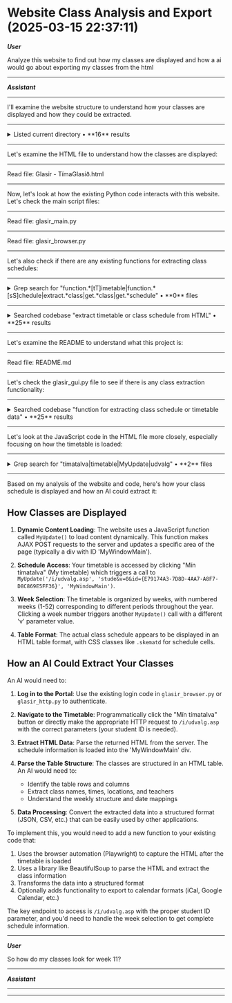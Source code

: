 <!-- Generated by SpecStory -->

# Website Class Analysis and Export (2025-03-15 22:37:11)

_**User**_

Analyze this website to find out how my classes are displayed and how a ai would go about exporting my classes from the html

---

_**Assistant**_



---

I'll examine the website structure to understand how your classes are displayed and how they could be extracted.

---

<details>
            <summary>Listed current directory • **16** results</summary>
        
| Name |
|-------|
| 📄 `Glasir - TímaGlasið.html` |
| 📄 `glasir_browser.py` |
| 📄 `glasir_gui.py` |
| 📄 `README.md` |
| 📄 `glasir_main.py` |
| 📄 `glasir_http.py` |
| 📁 `output` |
| 📁 `screenshots` |
| 📁 `browser_data` |
| 📁 `__pycache__` |
| 📄 `requirements.txt` |
| 📁 `logs` |
| 📁 `data` |
| 📄 `glasir_login.py` |
| 📁 `.vscode` |
| 📁 `.specstory` |

</details>

---

Let's examine the HTML file to understand how the classes are displayed:

---

Read file: Glasir - TímaGlasið.html

---

Now, let's look at how the existing Python code interacts with this website. Let's check the main script files:

---

Read file: glasir_main.py

---

Read file: glasir_browser.py

---

Let's also check if there are any existing functions for extracting class schedules:

---

<details>
            <summary>Grep search for "function.*[tT]imetable|function.*[sS]chedule|extract.*class|get.*class|get.*schedule" • **0** files</summary>
        
No results found
</details>

---

<details>
            <summary>Searched codebase "extract timetable or class schedule from HTML" • **25** results</summary>
        
| File | Lines |
|------|-------|
| `Glasir - TímaGlasið.html` | L210-241 |
| `Glasir - TímaGlasið.html` | L1-31 |
| `output/Kvilt_20250315_223231_response.json` | L1-22 |
| `output/Kvilt_20250315_223235_response.json` | L1-22 |
| `Glasir - TímaGlasið.html` | L145-210 |
| `Glasir - TímaGlasið.html` | L31-99 |
| `Glasir - TímaGlasið.html` | L266-272 |
| `Glasir - TímaGlasið.html` | L99-145 |
| `glasir_http.py` | L237-257 |
| `glasir_browser.py` | L406-439 |
| `glasir_browser.py` | L249-290 |
| `glasir_http.py` | L84-120 |
| `glasir_browser.py` | L318-354 |
| `glasir_http.py` | L196-237 |
| `glasir_browser.py` | L388-406 |
| `glasir_http.py` | L120-155 |
| `glasir_browser.py` | L290-318 |
| `glasir_main.py` | L372-410 |
| `glasir_browser.py` | L1-48 |
| `glasir_browser.py` | L122-160 |
| `glasir_main.py` | L326-372 |
| `glasir_browser.py` | L354-388 |
| `.specstory/history/2025-03-15_22-07-ui-flaw-analysis-and-improvement.md` | L1207-1526 |
| `glasir_browser.py` | L52-101 |
| `glasir_http.py` | L155-196 |

</details>

---

Let's examine the README to understand what this project is:

---

Read file: README.md

---

Let's check the glasir_gui.py file to see if there is any class extraction functionality:

---

<details>
            <summary>Searched codebase "function for extracting class schedule or timetable data" • **25** results</summary>
        
| File | Lines |
|------|-------|
| `Glasir - TímaGlasið.html` | L210-241 |
| `Glasir - TímaGlasið.html` | L145-210 |
| `output/Kvilt_20250315_223231_response.json` | L1-22 |
| `output/Kvilt_20250315_223235_response.json` | L1-22 |
| `Glasir - TímaGlasið.html` | L1-31 |
| `glasir_http.py` | L84-120 |
| `glasir_http.py` | L196-237 |
| `glasir_browser.py` | L406-439 |
| `glasir_main.py` | L283-326 |
| `glasir_browser.py` | L249-290 |
| `glasir_http.py` | L237-257 |
| `glasir_main.py` | L326-372 |
| `glasir_http.py` | L155-196 |
| `glasir_main.py` | L372-410 |
| `glasir_http.py` | L120-155 |
| `Glasir - TímaGlasið.html` | L99-145 |
| `glasir_browser.py` | L290-318 |
| `glasir_http.py` | L338-363 |
| `glasir_http.py` | L40-84 |
| `glasir_main.py` | L247-283 |
| `glasir_main.py` | L181-222 |
| `Glasir - TímaGlasið.html` | L31-99 |
| `glasir_browser.py` | L52-101 |
| `glasir_browser.py` | L1-48 |
| `glasir_browser.py` | L537-576 |

</details>

---

Let's look at the JavaScript code in the HTML file more closely, especially focusing on how the timetable is loaded:

---

<details>
            <summary>Grep search for "tímatalva|timetable|MyUpdate|udvalg" • **2** files</summary>
        
| File | Line | Match |
|------|------|-------|
| `file:///c%3A/Users/rokur/Desktop/Glasir/Glasir%20-%20T%C3%ADmaGlasi%C3%B0.html` | L165 | `function MyUpdate(MyUrl, MyValue, MyInsertAreaId)` |
| `file:///c%3A/Users/rokur/Desktop/Glasir/Glasir%20-%20T%C3%ADmaGlasi%C3%B0.html` | L198 | `//			MyUpdate('fraveruyvirlit02.asp', 'teach' , 'MyWindowMain')` |
| `file:///c%3A/Users/rokur/Desktop/Glasir/Glasir%20-%20T%C3%ADmaGlasi%C3%B0.html` | L199 | `MyUpdate('/i/udvalg.asp', 'stude&v=0&id={E79174A3-7D8D-4AA7-A8F7-D8C869E5FF36}' , 'MyWindowMain')` |
| `file:///c%3A/Users/rokur/Desktop/Glasir/Glasir%20-%20T%C3%ADmaGlasi%C3%B0.html` | L239 | `⟪ 157 characters skipped ⟫asir.fo/132n/#" class="Knap" title="Mín tímatalva" onclick="MyUpdate(&#39;/i/udvalg.asp&#39;, &#39;stude&amp;v=0&amp;id={E79174A3-7D8D-4AA7-A8F7-D8C869E5FF36}&#39; , &#39;MyWindowMain&#39;)">Mín tímatalva</a><a href="https://tg.glasir.fo/132n/#" class="Knap" title="Lærarar" onclick="MyUpdate(&#39;/i/teachers.asp&#39;, &#39;teach&amp;v=0&amp;id=a&#39; , &#39;MyWindowMain&#39;)">Lærarar vm.</a><a href="https://tg.glasir.fo/132n/#" class="Knap" title="Flokslistar og tímatalvur" onclick="MyUpdate(&#39;/i/flokslistar.asp&#39;, &#39;teach&amp;v=0&amp;id=a&#39; , &#39;MyWindowMain&#39;)">Flokslistar og tímatalvur</a><a href="https://tg.glasir.fo/uvf" class="Knap" title="Undirvísingarfrágreiðingar">Undirvísingarfrágreiðingar</a><a href="https://tg.glasir.fo/132n/#" class="Knap" title="Fráveruyvirlit" onclick="MyUpdate(&#39;fraveruyvirlit03.asp&#39;, &#39;teach&#39; , &#39;MyWindowMain&#39;)">Fráveruyvirlit</a><a href="https://tg.glasir.fo/132n/#" class="Knap" title="Karakterir" onclick="MyUpdate(&#39;../talmet/talmet_06_studentgrades_dates.asp&#39;, &#39;{E79174A3-7D8D-4AA7-A8F7-D8C869E5FF36}&#39;, &#39;MyWindowMain&#39;)">Karakterir</a><a href="https://tg.glasir.fo/myndasavn" title=⟪ 176 characters skipped ⟫ap" title="Serlig viðurskifti" onclick="MyUpdate(&#39;../i/serlig.asp&#39;, &#39;{E79174A3-7D8D-4AA7-A8F7-D8C869E5FF36}&#39;, &#39;MyWindowMain&#39;)">Serlig viðurskifti</a><br><br><a href="https://www.office.com/">Office 365</a> (rita inn` |
| `file:///c%3A/Users/rokur/Desktop/Glasir/Glasir%20-%20T%C3%ADmaGlasi%C3%B0.html` | L261 | `<span id="MyWindowMain"><table border="0"><tbody><tr><td valign="top">	Næmingatímatalva: Rókur Kvilt Meitilberg, 22y<table border="1" cellspacing="0" cellpadding="0"><tbody><tr><td></td><td>jan<br><a href="https://tg.glasir.fo/132n/#" class="UgeKnap" onclick="MyUpdate(&#39;/i/udvalg.asp&#39;, &#39;stude&amp;id={E79174A3-7D8D-4AA7-A8F7-D8C869E5FF36}&amp;v=-62&#39; , &#39;MyWindowMain&#39;)">1</a><a href="https://tg.glasir.fo/132n/#" class="UgeKnap" onclick="MyUpdate(&#39;/i/udvalg.asp&#39;, &#39;stude&amp;id={E79174A3-7D8D-4AA7-A8F7-D8C869E5FF36}&amp;v=-61&#39; , &#39;MyWindowMain&#39;)">2</a><a href="https://tg.glasir.fo/132n/#" class="UgeKnap" onclick="MyUpdate(&#39;/i/udvalg.asp&#39;, &#39;stude&amp;id={E79174A3-7D8D-4AA7-A8F7-D8C869E5FF36}&amp;v=-60&#39; , &#39;MyWindowMain&#39;)">3</a><a href="https://tg.glasir.fo/132n/#" class="UgeKnap" onclick="MyUpdate(&#39;/i/udvalg.asp&#39;, &#39;stude&amp;id={E79174A3-7D8D-4AA7-A8F7-D8C869E5FF36}&amp;v=-59&#39; , &#39;MyWindowMain&#39;)">4</a><a href="https://tg.glasir.fo/132n/#" class="UgeKnap" onclick="MyUpdate(&#39;/i/udvalg.asp&#39;, &#39;stude&amp;id={E79174A3-7D8D-4AA7-A8F7-D8C869E5FF36}&amp;v=-58&#39; , &#39;MyWindowMain&#39;)">5</a></td><td>feb<br><a href="https://tg.glasir.fo/132n/#" class="UgeKnap" onclick="MyUpdate(&#39;/i/udvalg.asp&#39;, &#39;stude&amp;id={E79174A3-7D8D-4AA7-A8F7-D8C869E5FF36}&amp;v=-57&#39; , &#39;MyWindowMain&#39;)">6</a><a href="https://tg.glasir.fo/132n/#" class="UgeKnap" onclick="MyUpdate(&#39;/i/udvalg.asp&#39;, &#39;stude&amp;id={E79174A3-7D8D-4AA7-A8F7-D8C869E5FF36}&amp;v=-56&#39; , &#39;MyWindowMain&#39;)">7</a><a href="https://tg.glasir.fo/132n/#" class="UgeKnap" onclick="MyUpdate(&#39;/i/udvalg.asp&#39;, &#39;stude&amp;id={E79174A3-7D8D-4AA7-A8F7-D8C869E5FF36}&amp;v=-55&#39; , &#39;MyWindowMain&#39;)">8</a><a href="https://tg.glasir.fo/132n/#" class="UgeKnap" onclick="MyUpdate(&#39;/i/udvalg.asp&#39;, &#39;stude&amp;id={E79174A3-7D8D-4AA7-A8F7-D8C869E5FF36}&amp;v=-54&#39; , &#39;MyWindowMain&#39;)">9</a></td><td>mar<br><a href="https://tg.glasir.fo/132n/#" class="UgeKnap" onclick="MyUpdate(&#39;/i/udvalg.asp&#39;, &#39;stude&amp;id={E79174A3-7D8D-4AA7-A8F7-D8C869E5FF36}&amp;v=-53&#39; , &#39;MyWindowMain&#39;)">10</a><a href="https://tg.glasir.fo/132n/#" class="UgeKnap" onclick="MyUpdate(&#39;/i/udvalg.asp&#39;, &#39;stude&amp;id={E79174A3-7D8D-4AA7-A8F7-D8C869E5FF36}&amp;v=-52&#39; , &#39;MyWindowMain&#39;)">11</a><a href="https://tg.glasir.fo/132n/#" class="UgeKnap" onclick="MyUpdate(&#39;/i/udvalg.asp&#39;, &#39;stude&amp;id={E79174A3-7D8D-4AA7-A8F7-D8C869E5FF36}&amp;v=-51&#39; , &#39;MyWindowMain&#39;)">12</a><a href="https://tg.glasir.fo/132n/#" class="UgeKnap" onclick="MyUpdate(&#39;/i/udvalg.asp&#39;, &#39;stude&amp;id={E79174A3-7D8D-4AA7-A8F7-D8C869E5FF36}&amp;v=-50&#39; , &#39;MyWindowMain&#39;)">13</a></td><td>apr<br><a href="https://tg.glasir.fo/132n/#" class="UgeKnap" onclick="MyUpdate(&#39;/i/udvalg.asp&#39;, &#39;stude&amp;id={E79174A3-7D8D-4AA7-A8F7-D8C869E5FF36}&amp;v=-49&#39; , &#39;MyWindowMain&#39;)">14</a><a href="https://tg.glasir.fo/132n/#" class="UgeKnap" onclick="MyUpdate(&#39;/i/udvalg.asp&#39;, &#39;stude&amp;id={E79174A3-7D8D-4AA7-A8F7-D8C869E5FF36}&amp;v=-48&#39; , &#39;MyWindowMain&#39;)">15</a><a href="https://tg.glasir.fo/132n/#" class="UgeKnap" onclick="MyUpdate(&#39;/i/udvalg.asp&#39;, &#39;stude&amp;id={E79174A3-7D8D-4AA7-A8F7-D8C869E5FF36}&amp;v=-47&#39; , &#39;MyWindowMain&#39;)">16</a><a href="https://tg.glasir.fo/132n/#" class="UgeKnap" onclick="MyUpdate(&#39;/i/udvalg.asp&#39;, &#39;stude&amp;id={E79174A3-7D8D-4AA7-A8F7-D8C869E5FF36}&amp;v=-46&#39; , &#39;MyWindowMain&#39;)">17</a><a href="https://tg.glasir.fo/132n/#" class="UgeKnap" onclick="MyUpdate(&#39;/i/udvalg.asp&#39;, &#39;stude&amp;id={E79174A3-7D8D-4AA7-A8F7-D8C869E5FF36}&amp;v=-45&#39; , &#39;MyWindowMain&#39;)">18</a></td><td>mai<br><a href="https://tg.glasir.fo/132n/#" class="UgeKnap" onclick="MyUpdate(&#39;/i/udvalg.asp&#39;, &#39;stude&amp;id={E79174A3-7D8D-4AA7-A8F7-D8C869E5FF36}&amp;v=-44&#39; , &#39;MyWindowMain&#39;)">19</a><a href="https://tg.glasir.fo/132n/#" class="UgeKnap" onclick="MyUpdate(&#39;/i/udvalg.asp&#39;, &#39;stude&amp;id={E79174A3-7D8D-4AA7-A8F7-D8C869E5FF36}&amp;v=-43&#39; , &#39;MyWindowMain&#39;)">20</a><a href="https://tg.glasir.fo/132n/#" class="UgeKnap" onclick="MyUpdate(&#39;/i/udvalg.asp&#39;, &#39;stude&amp;id={E79174A3-7D8D-4AA7-A8F7-D8C869E5FF36}&amp;v=-42&#39; , &#39;MyWindowMain&#39;)">21</a><a href="https://tg.glasir.fo/132n/#" class="UgeKnap" onclick="MyUpdate(&#39;/i/udvalg.asp&#39;, &#39;stude&amp;id={E79174A3-7D8D-4AA7-A8F7-D8C869E5FF36}&amp;v=-41&#39; , &#39;MyWindowMain&#39;)">22</a></td><td>jun<br><a href="https://tg.glasir.fo/132n/#" class="UgeKnap" onclick="MyUpdate(&#39;/i/udvalg.asp&#39;, &#39;stude&amp;id={E79174A3-7D8D-4AA7-A8F7-D8C869E5FF36}&amp;v=-40&#39; , &#39;MyWindowMain&#39;)">23</a><a href="https://tg.glasir.fo/132n/#" class="UgeKnap" onclick="MyUpdate(&#39;/i/udvalg.asp&#39;, &#39;stude&amp;id={E79174A3-7D8D-4AA7-A8F7-D8C869E5FF36}&amp;v=-39&#39; , &#39;MyWindowMain&#39;)">24</a><a href="https://tg.glasir.fo/132n/#" class="UgeKnap" onclick="MyUpdate(&#39;/i/udvalg.asp&#39;, &#39;stude&amp;id={E79174A3-7D8D-4AA7-A8F7-D8C869E5FF36}&amp;v=-38&#39; , &#39;MyWindowMain&#39;)">25</a><a href="https://tg.glasir.fo/132n/#" class="UgeKnap" onclick="MyUpdate(&#39;/i/udvalg.asp&#39;, &#39;stude&amp;id={E79174A3-7D8D-4AA7-A8F7-D8C869E5FF36}&amp;v=-37&#39; , &#39;MyWindowMain&#39;)">26</a></td><td>jul<br><a href="https://tg.glasir.fo/132n/#" class="UgeKnap" onclick="MyUpdate(&#39;/i/udvalg.asp&#39;, &#39;stude&amp;id={E79174A3-7D8D-4AA7-A8F7-D8C869E5FF36}&amp;v=-36&#39; , &#39;MyWindowMain&#39;)">27</a><a href="https://tg.glasir.fo/132n/#" class="UgeKnap" onclick="MyUpdate(&#39;/i/udvalg.asp&#39;, &#39;stude&amp;id={E79174A3-7D8D-4AA7-A8F7-D8C869E5FF36}&amp;v=-35&#39; , &#39;MyWindowMain&#39;)">28</a><a href="https://tg.glasir.fo/132n/#" class="UgeKnap" onclick="MyUpdate(&#39;/i/udvalg.asp&#39;, &#39;stude&amp;id={E79174A3-7D8D-4AA7-A8F7-D8C869E5FF36}&amp;v=-34&#39; , &#39;MyWindowMain&#39;)">29</a><a href="https://tg.glasir.fo/132n/#" class="UgeKnap" onclick="MyUpdate(&#39;/i/udvalg.asp&#39;, &#39;stude&amp;id={E79174A3-7D8D-4AA7-A8F7-D8C869E5FF36}&amp;v=-33&#39; , &#39;MyWindowMain&#39;)">30</a><a href="https://tg.glasir.fo/132n/#" class="UgeKnap" onclick="MyUpdate(&#39;/i/udvalg.asp&#39;, &#39;stude&amp;id={E79174A3-7D8D-4AA7-A8F7-D8C869E5FF36}&amp;v=-32&#39; , &#39;MyWindowMain&#39;)">31</a></td><td>aug<br><a href="https://tg.glasir.fo/132n/#" class="UgeKnap" onclick="MyUpdate(&#39;/i/udvalg.asp&#39;, &#39;stude&amp;id={E79174A3-7D8D-4AA7-A8F7-D8C869E5FF36}&amp;v=-31&#39; , &#39;MyWindowMain&#39;)">32</a><a href="https://tg.glasir.fo/132n/#" class="UgeKnap" onclick="MyUpdate(&#39;/i/udvalg.asp&#39;, &#39;stude&amp;id={E79174A3-7D8D-4AA7-A8F7-D8C869E5FF36}&amp;v=-30&#39; , &#39;MyWindowMain&#39;)">33</a><a href="https://tg.glasir.fo/132n/#" class="UgeKnap" onclick="MyUpdate(&#39;/i/udvalg.asp&#39;, &#39;stude&amp;id={E79174A3-7D8D-4AA7-A8F7-D8C869E5FF36}&amp;v=-29&#39; , &#39;MyWindowMain&#39;)">34</a><a href="https://tg.glasir.fo/132n/#" class="UgeKnap" onclick="MyUpdate(&#39;/i/udvalg.asp&#39;, &#39;stude&amp;id={E79174A3-7D8D-4AA7-A8F7-D8C869E5FF36}&amp;v=-28&#39; , &#39;MyWindowMain&#39;)">35</a></td><td>sep<br><a href="https://tg.glasir.fo/132n/#" class="UgeKnap" onclick="MyUpdate(&#39;/i/udvalg.asp&#39;, &#39;stude&amp;id={E79174A3-7D8D-4AA7-A8F7-D8C869E5FF36}&amp;v=-27&#39; , &#39;MyWindowMain&#39;)">36</a><a href="https://tg.glasir.fo/132n/#" class="UgeKnap" onclick="MyUpdate(&#39;/i/udvalg.asp&#39;, &#39;stude&amp;id={E79174A3-7D8D-4AA7-A8F7-D8C869E5FF36}&amp;v=-26&#39; , &#39;MyWindowMain&#39;)">37</a><a href="https://tg.glasir.fo/132n/#" class="UgeKnap" onclick="MyUpdate(&#39;/i/udvalg.asp&#39;, &#39;stude&amp;id={E79174A3-7D8D-4AA7-A8F7-D8C869E5FF36}&amp;v=-25&#39; , &#39;MyWindowMain&#39;)">38</a><a href="https://tg.glasir.fo/132n/#" class="UgeKnap" onclick="MyUpdate(&#39;/i/udvalg.asp&#39;, &#39;stude&amp;id={E79174A3-7D8D-4AA7-A8F7-D8C869E5FF36}&amp;v=-24&#39; , &#39;MyWindowMain&#39;)">39</a><a href="https://tg.glasir.fo/132n/#" class="UgeKnap" onclick="MyUpdate(&#39;/i/udvalg.asp&#39;, &#39;stude&amp;id={E79174A3-7D8D-4AA7-A8F7-D8C869E5FF36}&amp;v=-23&#39; , &#39;MyWindowMain&#39;)">40</a></td><td>okt<br><a href="https://tg.glasir.fo/132n/#" class="UgeKnap" onclick="MyUpdate(&#39;/i/udvalg.asp&#39;, &#39;stude&amp;id={E79174A3-7D8D-4AA7-A8F7-D8C869E5FF36}&amp;v=-22&#39; , &#39;MyWindowMain&#39;)">41</a><a href="https://tg.glasir.fo/132n/#" class="UgeKnap" onclick="MyUpdate(&#39;/i/udvalg.asp&#39;, &#39;stude&amp;id={E79174A3-7D8D-4AA7-A8F7-D8C869E5FF36}&amp;v=-21&#39; , &#39;MyWindowMain&#39;)">42</a><a href="https://tg.glasir.fo/132n/#" class="UgeKnap" onclick="MyUpdate(&#39;/i/udvalg.asp&#39;, &#39;stude&amp;id={E79174A3-7D8D-4AA7-A8F7-D8C869E5FF36}&amp;v=-20&#39; , &#39;MyWindowMain&#39;)">43</a><a href="https://tg.glasir.fo/132n/#" class="UgeKnap" onclick="MyUpdate(&#39;/` |
| `file:///c%3A/Users/rokur/Desktop/Glasir/Glasir%20-%20T%C3%ADmaGlasi%C3%B0.html` | L165 | `function MyUpdate(MyUrl, MyValue, MyInsertAreaId)` |
| `file:///c%3A/Users/rokur/Desktop/Glasir/Glasir%20-%20T%C3%ADmaGlasi%C3%B0.html` | L198 | `//			MyUpdate('fraveruyvirlit02.asp', 'teach' , 'MyWindowMain')` |
| `file:///c%3A/Users/rokur/Desktop/Glasir/Glasir%20-%20T%C3%ADmaGlasi%C3%B0.html` | L199 | `MyUpdate('/i/udvalg.asp', 'stude&v=0&id={E79174A3-7D8D-4AA7-A8F7-D8C869E5FF36}' , 'MyWindowMain')` |
| `file:///c%3A/Users/rokur/Desktop/Glasir/Glasir%20-%20T%C3%ADmaGlasi%C3%B0.html` | L239 | `⟪ 157 characters skipped ⟫asir.fo/132n/#" class="Knap" title="Mín tímatalva" onclick="MyUpdate(&#39;/i/udvalg.asp&#39;, &#39;stude&amp;v=0&amp;id={E79174A3-7D8D-4AA7-A8F7-D8C869E5FF36}&#39; , &#39;MyWindowMain&#39;)">Mín tímatalva</a><a href="https://tg.glasir.fo/132n/#" class="Knap" title="Lærarar" onclick="MyUpdate(&#39;/i/teachers.asp&#39;, &#39;teach&amp;v=0&amp;id=a&#39; , &#39;MyWindowMain&#39;)">Lærarar vm.</a><a href="https://tg.glasir.fo/132n/#" class="Knap" title="Flokslistar og tímatalvur" onclick="MyUpdate(&#39;/i/flokslistar.asp&#39;, &#39;teach&amp;v=0&amp;id=a&#39; , &#39;MyWindowMain&#39;)">Flokslistar og tímatalvur</a><a href="https://tg.glasir.fo/uvf" class="Knap" title="Undirvísingarfrágreiðingar">Undirvísingarfrágreiðingar</a><a href="https://tg.glasir.fo/132n/#" class="Knap" title="Fráveruyvirlit" onclick="MyUpdate(&#39;fraveruyvirlit03.asp&#39;, &#39;teach&#39; , &#39;MyWindowMain&#39;)">Fráveruyvirlit</a><a href="https://tg.glasir.fo/132n/#" class="Knap" title="Karakterir" onclick="MyUpdate(&#39;../talmet/talmet_06_studentgrades_dates.asp&#39;, &#39;{E79174A3-7D8D-4AA7-A8F7-D8C869E5FF36}&#39;, &#39;MyWindowMain&#39;)">Karakterir</a><a href="https://tg.glasir.fo/myndasavn" title=⟪ 176 characters skipped ⟫ap" title="Serlig viðurskifti" onclick="MyUpdate(&#39;../i/serlig.asp&#39;, &#39;{E79174A3-7D8D-4AA7-A8F7-D8C869E5FF36}&#39;, &#39;MyWindowMain&#39;)">Serlig viðurskifti</a><br><br><a href="https://www.office.com/">Office 365</a> (rita inn` |
| `file:///c%3A/Users/rokur/Desktop/Glasir/Glasir%20-%20T%C3%ADmaGlasi%C3%B0.html` | L261 | `<span id="MyWindowMain"><table border="0"><tbody><tr><td valign="top">	Næmingatímatalva: Rókur Kvilt Meitilberg, 22y<table border="1" cellspacing="0" cellpadding="0"><tbody><tr><td></td><td>jan<br><a href="https://tg.glasir.fo/132n/#" class="UgeKnap" onclick="MyUpdate(&#39;/i/udvalg.asp&#39;, &#39;stude&amp;id={E79174A3-7D8D-4AA7-A8F7-D8C869E5FF36}&amp;v=-62&#39; , &#39;MyWindowMain&#39;)">1</a><a href="https://tg.glasir.fo/132n/#" class="UgeKnap" onclick="MyUpdate(&#39;/i/udvalg.asp&#39;, &#39;stude&amp;id={E79174A3-7D8D-4AA7-A8F7-D8C869E5FF36}&amp;v=-61&#39; , &#39;MyWindowMain&#39;)">2</a><a href="https://tg.glasir.fo/132n/#" class="UgeKnap" onclick="MyUpdate(&#39;/i/udvalg.asp&#39;, &#39;stude&amp;id={E79174A3-7D8D-4AA7-A8F7-D8C869E5FF36}&amp;v=-60&#39; , &#39;MyWindowMain&#39;)">3</a><a href="https://tg.glasir.fo/132n/#" class="UgeKnap" onclick="MyUpdate(&#39;/i/udvalg.asp&#39;, &#39;stude&amp;id={E79174A3-7D8D-4AA7-A8F7-D8C869E5FF36}&amp;v=-59&#39; , &#39;MyWindowMain&#39;)">4</a><a href="https://tg.glasir.fo/132n/#" class="UgeKnap" onclick="MyUpdate(&#39;/i/udvalg.asp&#39;, &#39;stude&amp;id={E79174A3-7D8D-4AA7-A8F7-D8C869E5FF36}&amp;v=-58&#39; , &#39;MyWindowMain&#39;)">5</a></td><td>feb<br><a href="https://tg.glasir.fo/132n/#" class="UgeKnap" onclick="MyUpdate(&#39;/i/udvalg.asp&#39;, &#39;stude&amp;id={E79174A3-7D8D-4AA7-A8F7-D8C869E5FF36}&amp;v=-57&#39; , &#39;MyWindowMain&#39;)">6</a><a href="https://tg.glasir.fo/132n/#" class="UgeKnap" onclick="MyUpdate(&#39;/i/udvalg.asp&#39;, &#39;stude&amp;id={E79174A3-7D8D-4AA7-A8F7-D8C869E5FF36}&amp;v=-56&#39; , &#39;MyWindowMain&#39;)">7</a><a href="https://tg.glasir.fo/132n/#" class="UgeKnap" onclick="MyUpdate(&#39;/i/udvalg.asp&#39;, &#39;stude&amp;id={E79174A3-7D8D-4AA7-A8F7-D8C869E5FF36}&amp;v=-55&#39; , &#39;MyWindowMain&#39;)">8</a><a href="https://tg.glasir.fo/132n/#" class="UgeKnap" onclick="MyUpdate(&#39;/i/udvalg.asp&#39;, &#39;stude&amp;id={E79174A3-7D8D-4AA7-A8F7-D8C869E5FF36}&amp;v=-54&#39; , &#39;MyWindowMain&#39;)">9</a></td><td>mar<br><a href="https://tg.glasir.fo/132n/#" class="UgeKnap" onclick="MyUpdate(&#39;/i/udvalg.asp&#39;, &#39;stude&amp;id={E79174A3-7D8D-4AA7-A8F7-D8C869E5FF36}&amp;v=-53&#39; , &#39;MyWindowMain&#39;)">10</a><a href="https://tg.glasir.fo/132n/#" class="UgeKnap" onclick="MyUpdate(&#39;/i/udvalg.asp&#39;, &#39;stude&amp;id={E79174A3-7D8D-4AA7-A8F7-D8C869E5FF36}&amp;v=-52&#39; , &#39;MyWindowMain&#39;)">11</a><a href="https://tg.glasir.fo/132n/#" class="UgeKnap" onclick="MyUpdate(&#39;/i/udvalg.asp&#39;, &#39;stude&amp;id={E79174A3-7D8D-4AA7-A8F7-D8C869E5FF36}&amp;v=-51&#39; , &#39;MyWindowMain&#39;)">12</a><a href="https://tg.glasir.fo/132n/#" class="UgeKnap" onclick="MyUpdate(&#39;/i/udvalg.asp&#39;, &#39;stude&amp;id={E79174A3-7D8D-4AA7-A8F7-D8C869E5FF36}&amp;v=-50&#39; , &#39;MyWindowMain&#39;)">13</a></td><td>apr<br><a href="https://tg.glasir.fo/132n/#" class="UgeKnap" onclick="MyUpdate(&#39;/i/udvalg.asp&#39;, &#39;stude&amp;id={E79174A3-7D8D-4AA7-A8F7-D8C869E5FF36}&amp;v=-49&#39; , &#39;MyWindowMain&#39;)">14</a><a href="https://tg.glasir.fo/132n/#" class="UgeKnap" onclick="MyUpdate(&#39;/i/udvalg.asp&#39;, &#39;stude&amp;id={E79174A3-7D8D-4AA7-A8F7-D8C869E5FF36}&amp;v=-48&#39; , &#39;MyWindowMain&#39;)">15</a><a href="https://tg.glasir.fo/132n/#" class="UgeKnap" onclick="MyUpdate(&#39;/i/udvalg.asp&#39;, &#39;stude&amp;id={E79174A3-7D8D-4AA7-A8F7-D8C869E5FF36}&amp;v=-47&#39; , &#39;MyWindowMain&#39;)">16</a><a href="https://tg.glasir.fo/132n/#" class="UgeKnap" onclick="MyUpdate(&#39;/i/udvalg.asp&#39;, &#39;stude&amp;id={E79174A3-7D8D-4AA7-A8F7-D8C869E5FF36}&amp;v=-46&#39; , &#39;MyWindowMain&#39;)">17</a><a href="https://tg.glasir.fo/132n/#" class="UgeKnap" onclick="MyUpdate(&#39;/i/udvalg.asp&#39;, &#39;stude&amp;id={E79174A3-7D8D-4AA7-A8F7-D8C869E5FF36}&amp;v=-45&#39; , &#39;MyWindowMain&#39;)">18</a></td><td>mai<br><a href="https://tg.glasir.fo/132n/#" class="UgeKnap" onclick="MyUpdate(&#39;/i/udvalg.asp&#39;, &#39;stude&amp;id={E79174A3-7D8D-4AA7-A8F7-D8C869E5FF36}&amp;v=-44&#39; , &#39;MyWindowMain&#39;)">19</a><a href="https://tg.glasir.fo/132n/#" class="UgeKnap" onclick="MyUpdate(&#39;/i/udvalg.asp&#39;, &#39;stude&amp;id={E79174A3-7D8D-4AA7-A8F7-D8C869E5FF36}&amp;v=-43&#39; , &#39;MyWindowMain&#39;)">20</a><a href="https://tg.glasir.fo/132n/#" class="UgeKnap" onclick="MyUpdate(&#39;/i/udvalg.asp&#39;, &#39;stude&amp;id={E79174A3-7D8D-4AA7-A8F7-D8C869E5FF36}&amp;v=-42&#39; , &#39;MyWindowMain&#39;)">21</a><a href="https://tg.glasir.fo/132n/#" class="UgeKnap" onclick="MyUpdate(&#39;/i/udvalg.asp&#39;, &#39;stude&amp;id={E79174A3-7D8D-4AA7-A8F7-D8C869E5FF36}&amp;v=-41&#39; , &#39;MyWindowMain&#39;)">22</a></td><td>jun<br><a href="https://tg.glasir.fo/132n/#" class="UgeKnap" onclick="MyUpdate(&#39;/i/udvalg.asp&#39;, &#39;stude&amp;id={E79174A3-7D8D-4AA7-A8F7-D8C869E5FF36}&amp;v=-40&#39; , &#39;MyWindowMain&#39;)">23</a><a href="https://tg.glasir.fo/132n/#" class="UgeKnap" onclick="MyUpdate(&#39;/i/udvalg.asp&#39;, &#39;stude&amp;id={E79174A3-7D8D-4AA7-A8F7-D8C869E5FF36}&amp;v=-39&#39; , &#39;MyWindowMain&#39;)">24</a><a href="https://tg.glasir.fo/132n/#" class="UgeKnap" onclick="MyUpdate(&#39;/i/udvalg.asp&#39;, &#39;stude&amp;id={E79174A3-7D8D-4AA7-A8F7-D8C869E5FF36}&amp;v=-38&#39; , &#39;MyWindowMain&#39;)">25</a><a href="https://tg.glasir.fo/132n/#" class="UgeKnap" onclick="MyUpdate(&#39;/i/udvalg.asp&#39;, &#39;stude&amp;id={E79174A3-7D8D-4AA7-A8F7-D8C869E5FF36}&amp;v=-37&#39; , &#39;MyWindowMain&#39;)">26</a></td><td>jul<br><a href="https://tg.glasir.fo/132n/#" class="UgeKnap" onclick="MyUpdate(&#39;/i/udvalg.asp&#39;, &#39;stude&amp;id={E79174A3-7D8D-4AA7-A8F7-D8C869E5FF36}&amp;v=-36&#39; , &#39;MyWindowMain&#39;)">27</a><a href="https://tg.glasir.fo/132n/#" class="UgeKnap" onclick="MyUpdate(&#39;/i/udvalg.asp&#39;, &#39;stude&amp;id={E79174A3-7D8D-4AA7-A8F7-D8C869E5FF36}&amp;v=-35&#39; , &#39;MyWindowMain&#39;)">28</a><a href="https://tg.glasir.fo/132n/#" class="UgeKnap" onclick="MyUpdate(&#39;/i/udvalg.asp&#39;, &#39;stude&amp;id={E79174A3-7D8D-4AA7-A8F7-D8C869E5FF36}&amp;v=-34&#39; , &#39;MyWindowMain&#39;)">29</a><a href="https://tg.glasir.fo/132n/#" class="UgeKnap" onclick="MyUpdate(&#39;/i/udvalg.asp&#39;, &#39;stude&amp;id={E79174A3-7D8D-4AA7-A8F7-D8C869E5FF36}&amp;v=-33&#39; , &#39;MyWindowMain&#39;)">30</a><a href="https://tg.glasir.fo/132n/#" class="UgeKnap" onclick="MyUpdate(&#39;/i/udvalg.asp&#39;, &#39;stude&amp;id={E79174A3-7D8D-4AA7-A8F7-D8C869E5FF36}&amp;v=-32&#39; , &#39;MyWindowMain&#39;)">31</a></td><td>aug<br><a href="https://tg.glasir.fo/132n/#" class="UgeKnap" onclick="MyUpdate(&#39;/i/udvalg.asp&#39;, &#39;stude&amp;id={E79174A3-7D8D-4AA7-A8F7-D8C869E5FF36}&amp;v=-31&#39; , &#39;MyWindowMain&#39;)">32</a><a href="https://tg.glasir.fo/132n/#" class="UgeKnap" onclick="MyUpdate(&#39;/i/udvalg.asp&#39;, &#39;stude&amp;id={E79174A3-7D8D-4AA7-A8F7-D8C869E5FF36}&amp;v=-30&#39; , &#39;MyWindowMain&#39;)">33</a><a href="https://tg.glasir.fo/132n/#" class="UgeKnap" onclick="MyUpdate(&#39;/i/udvalg.asp&#39;, &#39;stude&amp;id={E79174A3-7D8D-4AA7-A8F7-D8C869E5FF36}&amp;v=-29&#39; , &#39;MyWindowMain&#39;)">34</a><a href="https://tg.glasir.fo/132n/#" class="UgeKnap" onclick="MyUpdate(&#39;/i/udvalg.asp&#39;, &#39;stude&amp;id={E79174A3-7D8D-4AA7-A8F7-D8C869E5FF36}&amp;v=-28&#39; , &#39;MyWindowMain&#39;)">35</a></td><td>sep<br><a href="https://tg.glasir.fo/132n/#" class="UgeKnap" onclick="MyUpdate(&#39;/i/udvalg.asp&#39;, &#39;stude&amp;id={E79174A3-7D8D-4AA7-A8F7-D8C869E5FF36}&amp;v=-27&#39; , &#39;MyWindowMain&#39;)">36</a><a href="https://tg.glasir.fo/132n/#" class="UgeKnap" onclick="MyUpdate(&#39;/i/udvalg.asp&#39;, &#39;stude&amp;id={E79174A3-7D8D-4AA7-A8F7-D8C869E5FF36}&amp;v=-26&#39; , &#39;MyWindowMain&#39;)">37</a><a href="https://tg.glasir.fo/132n/#" class="UgeKnap" onclick="MyUpdate(&#39;/i/udvalg.asp&#39;, &#39;stude&amp;id={E79174A3-7D8D-4AA7-A8F7-D8C869E5FF36}&amp;v=-25&#39; , &#39;MyWindowMain&#39;)">38</a><a href="https://tg.glasir.fo/132n/#" class="UgeKnap" onclick="MyUpdate(&#39;/i/udvalg.asp&#39;, &#39;stude&amp;id={E79174A3-7D8D-4AA7-A8F7-D8C869E5FF36}&amp;v=-24&#39; , &#39;MyWindowMain&#39;)">39</a><a href="https://tg.glasir.fo/132n/#" class="UgeKnap" onclick="MyUpdate(&#39;/i/udvalg.asp&#39;, &#39;stude&amp;id={E79174A3-7D8D-4AA7-A8F7-D8C869E5FF36}&amp;v=-23&#39; , &#39;MyWindowMain&#39;)">40</a></td><td>okt<br><a href="https://tg.glasir.fo/132n/#" class="UgeKnap" onclick="MyUpdate(&#39;/i/udvalg.asp&#39;, &#39;stude&amp;id={E79174A3-7D8D-4AA7-A8F7-D8C869E5FF36}&amp;v=-22&#39; , &#39;MyWindowMain&#39;)">41</a><a href="https://tg.glasir.fo/132n/#" class="UgeKnap" onclick="MyUpdate(&#39;/i/udvalg.asp&#39;, &#39;stude&amp;id={E79174A3-7D8D-4AA7-A8F7-D8C869E5FF36}&amp;v=-21&#39; , &#39;MyWindowMain&#39;)">42</a><a href="https://tg.glasir.fo/132n/#" class="UgeKnap" onclick="MyUpdate(&#39;/i/udvalg.asp&#39;, &#39;stude&amp;id={E79174A3-7D8D-4AA7-A8F7-D8C869E5FF36}&amp;v=-20&#39; , &#39;MyWindowMain&#39;)">43</a><a href="https://tg.glasir.fo/132n/#" class="UgeKnap" onclick="MyUpdate(&#39;/` |

</details>

---

Based on my analysis of the website and code, here's how your class schedule is displayed and how an AI could extract it:

## How Classes are Displayed

1. **Dynamic Content Loading**: The website uses a JavaScript function called `MyUpdate()` to load content dynamically. This function makes AJAX POST requests to the server and updates a specific area of the page (typically a div with ID 'MyWindowMain').

2. **Schedule Access**: Your timetable is accessed by clicking "Mín tímatalva" (My timetable) which triggers a call to `MyUpdate('/i/udvalg.asp', 'stude&v=0&id={E79174A3-7D8D-4AA7-A8F7-D8C869E5FF36}', 'MyWindowMain')`.

3. **Week Selection**: The timetable is organized by weeks, with numbered weeks (1-52) corresponding to different periods throughout the year. Clicking a week number triggers another `MyUpdate()` call with a different 'v' parameter value.

4. **Table Format**: The actual class schedule appears to be displayed in an HTML table format, with CSS classes like `.skematd` for schedule cells.

## How an AI Could Extract Your Classes

An AI would need to:

1. **Log in to the Portal**: Use the existing login code in `glasir_browser.py` or `glasir_http.py` to authenticate.

2. **Navigate to the Timetable**: Programmatically click the "Mín tímatalva" button or directly make the appropriate HTTP request to `/i/udvalg.asp` with the correct parameters (your student ID is needed).

3. **Extract HTML Data**: Parse the returned HTML from the server. The schedule information is loaded into the 'MyWindowMain' div.

4. **Parse the Table Structure**: The classes are structured in an HTML table. An AI would need to:
   - Identify the table rows and columns
   - Extract class names, times, locations, and teachers
   - Understand the weekly structure and date mappings

5. **Data Processing**: Convert the extracted data into a structured format (JSON, CSV, etc.) that can be easily used by other applications.

To implement this, you would need to add a new function to your existing code that:

1. Uses the browser automation (Playwright) to capture the HTML after the timetable is loaded
2. Uses a library like BeautifulSoup to parse the HTML and extract the class information
3. Transforms the data into a structured format
4. Optionally adds functionality to export to calendar formats (iCal, Google Calendar, etc.)

The key endpoint to access is `/i/udvalg.asp` with the proper student ID parameter, and you'd need to handle the week selection to get complete schedule information.

---

_**User**_

So how do my classes look for week 11?

---

_**Assistant**_



---



---

